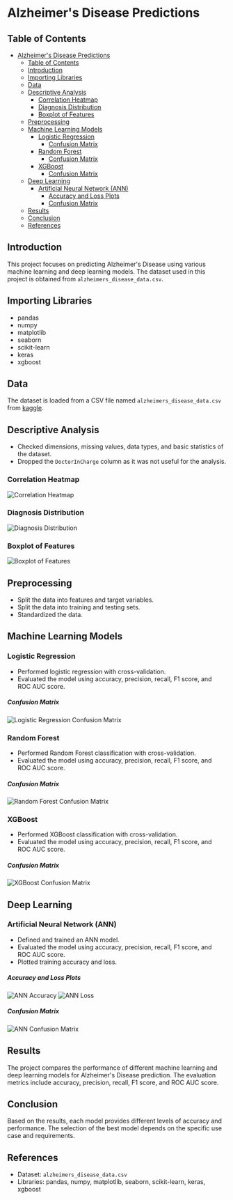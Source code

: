 # Alzheimer's Disease Predictions

## Table of Contents
- [Alzheimer's Disease Predictions](#alzheimers-disease-predictions)
  - [Table of Contents](#table-of-contents)
  - [Introduction](#introduction)
  - [Importing Libraries](#importing-libraries)
  - [Data](#data)
  - [Descriptive Analysis](#descriptive-analysis)
    - [Correlation Heatmap](#correlation-heatmap)
    - [Diagnosis Distribution](#diagnosis-distribution)
    - [Boxplot of Features](#boxplot-of-features)
  - [Preprocessing](#preprocessing)
  - [Machine Learning Models](#machine-learning-models)
    - [Logistic Regression](#logistic-regression)
        - [Confusion Matrix](#confusion-matrix)
    - [Random Forest](#random-forest)
        - [Confusion Matrix](#confusion-matrix-1)
    - [XGBoost](#xgboost)
        - [Confusion Matrix](#confusion-matrix-2)
  - [Deep Learning](#deep-learning)
    - [Artificial Neural Network (ANN)](#artificial-neural-network-ann)
        - [Accuracy and Loss Plots](#accuracy-and-loss-plots)
        - [Confusion Matrix](#confusion-matrix-3)
  - [Results](#results)
  - [Conclusion](#conclusion)
  - [References](#references)

## Introduction
This project focuses on predicting Alzheimer's Disease using various machine learning and deep learning models. The dataset used in this project is obtained from `alzheimers_disease_data.csv`.

## Importing Libraries
- pandas
- numpy
- matplotlib
- seaborn
- scikit-learn
- keras
- xgboost

## Data
The dataset is loaded from a CSV file named `alzheimers_disease_data.csv` from [kaggle](https://www.kaggle.com/datasets/rabieelkharoua/alzheimers-disease-dataset/data).

## Descriptive Analysis
- Checked dimensions, missing values, data types, and basic statistics of the dataset.
- Dropped the `DoctorInCharge` column as it was not useful for the analysis.

### Correlation Heatmap
![Correlation Heatmap](/correlation.png)

### Diagnosis Distribution
![Diagnosis Distribution](/countplot.png)

### Boxplot of Features
![Boxplot of Features](/boxplot.png)

## Preprocessing
- Split the data into features and target variables.
- Split the data into training and testing sets.
- Standardized the data.

## Machine Learning Models

### Logistic Regression
- Performed logistic regression with cross-validation.
- Evaluated the model using accuracy, precision, recall, F1 score, and ROC AUC score.

##### Confusion Matrix
![Logistic Regression Confusion Matrix](/Reg%20Log/confusion_matrix.png)

### Random Forest
- Performed Random Forest classification with cross-validation.
- Evaluated the model using accuracy, precision, recall, F1 score, and ROC AUC score.

##### Confusion Matrix
![Random Forest Confusion Matrix](/Random%20Forest/confusion_matrix.png)

### XGBoost
- Performed XGBoost classification with cross-validation.
- Evaluated the model using accuracy, precision, recall, F1 score, and ROC AUC score.

##### Confusion Matrix
![XGBoost Confusion Matrix](XGBoost/confusion_matrix.png)

## Deep Learning

### Artificial Neural Network (ANN)
- Defined and trained an ANN model.
- Evaluated the model using accuracy, precision, recall, F1 score, and ROC AUC score.
- Plotted training accuracy and loss.

##### Accuracy and Loss Plots
![ANN Accuracy](ANN/accuracy.png)
![ANN Loss](ANN/loss.png)

##### Confusion Matrix
![ANN Confusion Matrix](ANN/confusion_matrix.png)


## Results
The project compares the performance of different machine learning and deep learning models for Alzheimer's Disease prediction. The evaluation metrics include accuracy, precision, recall, F1 score, and ROC AUC score.

## Conclusion
Based on the results, each model provides different levels of accuracy and performance. The selection of the best model depends on the specific use case and requirements.

## References
- Dataset: `alzheimers_disease_data.csv`
- Libraries: pandas, numpy, matplotlib, seaborn, scikit-learn, keras, xgboost

